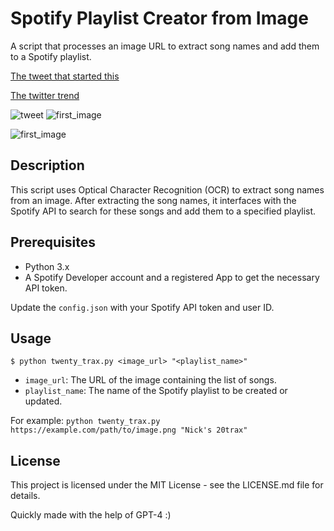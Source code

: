 # Spotify Playlist Creator from Image

A script that processes an image URL to extract song names and add them to a Spotify playlist.

[The tweet that started this](https://twitter.com/heathensquirrel/status/1693203564703653956)

[The twitter trend](https://twitter.com/hashtag/20tracks?src=hashtag_click)

![tweet](https://i.imgur.com/wGtgjo3.png)
![first_image](https://i.imgur.com/KOIEKhB.png)

![first_image](https://i.imgur.com/ZeF6UMm.png)

## Description

This script uses Optical Character Recognition (OCR) to extract song names from an image. After extracting the song names, it interfaces with the Spotify API to search for these songs and add them to a specified playlist.

## Prerequisites

- Python 3.x
- A Spotify Developer account and a registered App to get the necessary API token.

Update the `config.json` with your Spotify API token and user ID.

## Usage

`$ python twenty_trax.py <image_url> "<playlist_name>"`

- `image_url`: The URL of the image containing the list of songs.
- `playlist_name`: The name of the Spotify playlist to be created or updated.

For example:
`python twenty_trax.py https://example.com/path/to/image.png "Nick's 20trax"`

## License

This project is licensed under the MIT License - see the LICENSE.md file for details.

Quickly made with the help of GPT-4 :)
